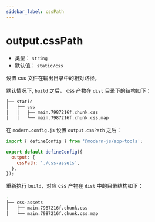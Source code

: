 ```yaml
---
sidebar_label: cssPath
---
```


# output.cssPath



* 类型： `string`
* 默认值： `static/css`


设置 css 文件在输出目录中的相对路径。

默认情况下, `build` 之后， css 产物在 `dist` 目录下的结构如下：

```bash
├── static
│   ├── css
│   │   ├── main.7987216f.chunk.css
│   │   └── main.7987216f.chunk.css.map
```

在 `modern.config.js` 设置 `output.cssPath` 之后：

```js title="modern.config.js"
import { defineConfig } from '@modern-js/app-tools';

export default defineConfig({
  output: {
    cssPath: './css-assets',
  },
});
```

重新执行 `build`，对应 css 产物在 `dist` 中的目录结构如下：

```bash
.
├── css-assets
│   ├── main.7987216f.chunk.css
│   └── main.7987216f.chunk.css.map
```
